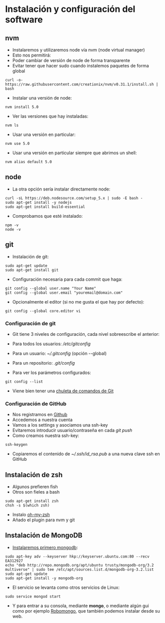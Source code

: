# Instalación y configuración del software



## nvm
- Instalaremos y utilizaremos node vía nvm (node virtual manager)
- Esto nos permitirá:
- Poder cambiar de versión de node de forma transparente
- Evitar tener que hacer sudo cuando instalemos paquetes de forma global
```
curl -o- https://raw.githubusercontent.com/creationix/nvm/v0.31.1/install.sh | bash
```


- Instalar una versión de node:

```
nvm install 5.0
```
- Ver las versiones que hay instaladas:

```
nvm ls
```

- Usar una versión en particular:
```
nvm use 5.0
```

- Usar una versión en particular siempre que abrimos un shell:

```
nvm alias default 5.0
```


## node
- La otra opción sería instalar directamente node:

```
curl -sL https://deb.nodesource.com/setup_5.x | sudo -E bash -
sudo apt-get install -y nodejs
sudo apt-get install build-essential
```

- Comprobamos que esté instalado:

```
npm -v
node -v
```


## git

- Instalación de git:

```
sudo apt-get update
sudo apt-get install git
```

- Configuración necesaria para cada commit que haga:

```
git config --global user.name "Your Name"
git config --global user.email "youremail@domain.com"
```

- Opcionalmente el editor (si no me gusta el que hay por defecto):

```
git config --global core.editor vi
```


### Configuración de git

- Git tiene 3 niveles de configuración, cada nivel sobreescribe el anterior:
- Para todos los usuarios: */etc/gitconfig*
- Para un usuario: *~/.gitconfig* (opción --global)
- Para un repositorio: *.git/config*

- Para ver los parámetros configurados:

```
git config --list
```
- Viene bien tener una [chuleta de comandos de Git](https://services.github.com/kit/downloads/github-git-cheat-sheet.pdf)


### Configuración de GitHub
- Nos registramos en [Github](https://github.com/)
- Accedemos a nuestra cuenta
- Vamos a los settings y asociamos una ssh-key
- Evitaremos introducir usuario/contraseña en cada *git push*
- Como creamos nuestra ssh-key:

```
ssh-keygen
```
- Copiaremos el contenido de *~/.ssh/id_rsa.pub* a una nueva clave ssh en GitHub


## Instalación de zsh

- Algunos prefieren fish
- Otros son fieles a bash

```
sudo apt-get install zsh
chsh -s $(which zsh)
```
- Instalo [oh-my-zsh](http://ohmyz.sh/)
- Añado el plugin para nvm y git

## Instalación de MongoDB
- [Instalaremos primero mongodb](https://docs.mongodb.com/master/tutorial/install-mongodb-on-ubuntu/):

```
sudo apt-key adv --keyserver hkp://keyserver.ubuntu.com:80 --recv EA312927
echo "deb http://repo.mongodb.org/apt/ubuntu trusty/mongodb-org/3.2 multiverse" | sudo tee /etc/apt/sources.list.d/mongodb-org-3.2.list
sudo apt-get update
sudo apt-get install -y mongodb-org
```

- El servicio se levanta como otros servicios de Linux:
```
sudo service mongod start
```

- Y para entrar a su consola, mediante **mongo**, o mediante algún gui como por ejemplo [Robomongo](https://robomongo.org/), que también podemos instalar desde su web.

